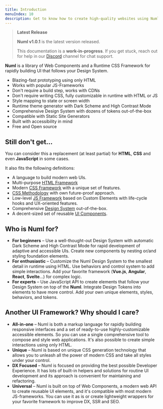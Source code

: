 ```yaml
---
title: Introduction
menuIndex: 10
description: Get to know how to create high-quality websites using Numl
---
```


> **Latest Release**
>
> **Numl v1.0.1** is the latest version released.
>
> This documentation is a **work-in-progress**. If you get stuck, reach out for help in our [Discord](https://discord.gg/sHnHPnAPZj) channel for chat support.

**Numl** is a library of Web Components and a Runtime CSS Framework for rapidly building UI that follows your Design System.

- Blazing-fast prototyping using only HTML
- Works with popular JS-Frameworks
- Don't require a build step, works with CDNs
- Don't require writing CSS, fully customizable in runtime with HTML or JS
- Style mapping to state or screen width
- Runtime theme generator with Dark Scheme and High Contrast Mode
- Comprehensive Design System with dozens of tokens out-of-the-box
- Compatible with Static Site Generators
- Built with accessibility in mind
- Free and Open source

## Still don't get...

You can consider this a replacement (at least partial) for **HTML**, **CSS** and even **JavaScript** in some cases.

It also fits the following definitions:

* A language to build modern web UIs.
* Multi-purpose [HTML Framework](!https://paulbakaus.com/tutorials/css/where-to-start-if-you-want-to-become-a-web-developer/#2_Start_building_your_first_pages_and_sites_with_an_HTML_framework)
* Modern [CSS Framework](!https://en.wikipedia.org/wiki/CSS_framework) with a unique set of features.
* [CSS Methodology](!https://www.creativebloq.com/features/a-web-designers-guide-to-css-methodologies) with own future-proof approach.
* Low-level [JS Framework](/handbook/framework/overview) based on Custom Elements with life-cycle hooks and UX-oriented features.
* Comprehensive [Design System](!https://uxmisfit.com/2019/03/26/what-is-a-design-system-everything-you-need-to-know/) out-of-the-box.
* A decent-sized set of reusable [UI Components](../storybook).

## Who is Numl for?

- **For beginners** – Use a well-thought-out Design System with automatic Dark Scheme and High Contrast Mode for rapid development of adaptive and accessible UIs. Create new components by nesting or/and styling foundation elements.
- **For enthusiastic** – Customize the Numl Design System to the smallest detail in runtime using HTML. Use behaviors and control system to add simple interactions. Add your favorite framework (**Vue.js**, **Angular**, **React**, **Svelte**...) for complex logic.
- **For experts** – Use JavaScript API to create elements that follow your Design System on top of the **Numl**. Integrate Design Tokens into elements to have more control. Add your own unique elements, styles, behaviors, and tokens.

## Another UI Framework? Why should I care?

- **All-in-one** – Numl is both a markup language for rapidly building responsive interfaces and a set of ready-to-use highly-customizable accessible elements. So you can use a single comprehensive tool to compose and style web applications. It's also possible to create simple interactions using only HTML.
- **Unique** – Numl is based on unique CSS generation technology that allows you to unleash all the power of modern CSS and take all styles under your control.
- **DX Focused** – Numl is focused on providing the best possible Developer Experience. It has lots of built-in helpers and solutions for routine UI development and its approach is convenient for maintaining and refactoring.
- **Universal** – Numl is built on top of Web Components, a modern web API to create reusable UI elements, and it's compatible with most modern JS-frameworks. You can use it as is or create lightweight wrappers for your favorite framework to improve DX, SSR and SEO.
